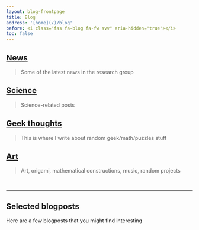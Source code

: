 ```yaml
---
layout: blog-frontpage
title: Blog
address: '[home](/)/blog'
before: <i class="fas fa-blog fa-fw svv" aria-hidden="true"></i>
toc: false
---
```



## <i class="fas fa-bullhorn fa-fw fa-lg fa-notbold svv"></i> [News](./news)
> Some of the latest news in the research group


## <i class="fas fa-user-ninja fa-fw fa-lg fa-notbold svv"></i> [Science](./science)
> Science-related posts


## <i class="fas fa-dragon fa-fw fa-lg fa-notbold svv"></i> [Geek thoughts](./geek)
> This is where I write about random geek/math/puzzles stuff


## <i class="far fa-paper-plane fa-fw fa-lg fa-notbold svv"></i> [Art](./art)
> Art, origami, mathematical constructions, music, random projects

<br>
<hr class="my_hr">


## Selected blogposts
Here are a few blogposts that you might find interesting